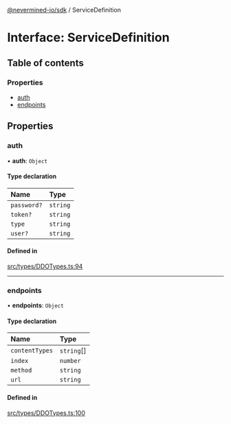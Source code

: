 [@nevermined-io/sdk](../code-reference.md) / ServiceDefinition

# Interface: ServiceDefinition

## Table of contents

### Properties

- [auth](ServiceDefinition.md#auth)
- [endpoints](ServiceDefinition.md#endpoints)

## Properties

### auth

• **auth**: `Object`

#### Type declaration

| Name | Type |
| :------ | :------ |
| `password?` | `string` |
| `token?` | `string` |
| `type` | `string` |
| `user?` | `string` |

#### Defined in

[src/types/DDOTypes.ts:94](https://github.com/nevermined-io/sdk-js/blob/4d0a0baa5afc98578a0eec8d32b14e61f501c376/src/types/DDOTypes.ts#L94)

___

### endpoints

• **endpoints**: `Object`

#### Type declaration

| Name | Type |
| :------ | :------ |
| `contentTypes` | `string`[] |
| `index` | `number` |
| `method` | `string` |
| `url` | `string` |

#### Defined in

[src/types/DDOTypes.ts:100](https://github.com/nevermined-io/sdk-js/blob/4d0a0baa5afc98578a0eec8d32b14e61f501c376/src/types/DDOTypes.ts#L100)
